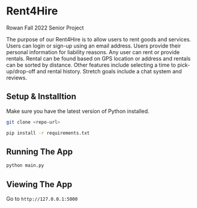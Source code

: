 # Rent4Hire
Rowan Fall 2022 Senior Project

The purpose of our Rent4Hire is to allow users to rent goods and services. Users can login or sign-up using an email address. Users provide their personal information for liability reasons. Any user can rent or provide rentals. Rental can be found based on GPS location or address and rentals can be sorted by distance. Other features include selecting a time to pick-up/drop-off and rental history. Stretch goals include a chat system and reviews.


## Setup & Installtion

Make sure you have the latest version of Python installed.

```bash
git clone <repo-url>
```

```bash
pip install -r requirements.txt
```

## Running The App

```bash
python main.py
```

## Viewing The App

Go to `http://127.0.0.1:5000`

